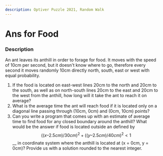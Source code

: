 ```yaml
---
description: Optiver Puzzle 2021, Random Walk
---
```


# Ans for Food

### Description

An ant leaves its anthill in order to forage for food. It moves with the speed of 10cm per second, but it doesn't know where to go, therefore every second it moves randomly 10cm directly north, south, east or west with equal probability.

1. If the food is located on east-west lines 20cm to the north and 20cm to the south, as well as on north-south lines 20cm to the east and 20cm to the west from the anthill, how long will it take the ant to reach it on average?
2. What is the average time the ant will reach food if it is located only on a diagonal line passing through (10cm, 0cm) and (0cm, 10cm) points?
3. Can you write a program that comes up with an estimate of average time to find food for any closed boundary around the anthill? What would be the answer if food is located outside an defined by $$( (x – 2.5cm) / 30cm )^2 + ( (y – 2.5cm) / 40cm )^2 < 1$$ __ in coordinate system where the anthill is located at (x = 0cm, y = 0cm)? Provide us with a solution rounded to the nearest integer.
